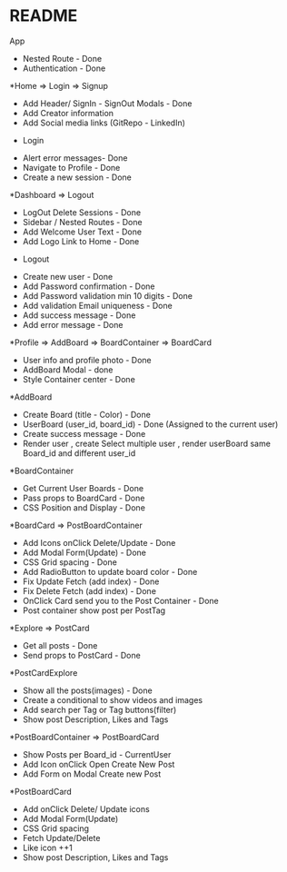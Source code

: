 # README
App
* Nested Route - Done
* Authentication - Done

*Home => Login => Signup
- Add Header/ SignIn - SignOut Modals - Done
- Add Creator information
- Add Social media links (GitRepo - LinkedIn)

* Login 
- Alert error messages- Done
- Navigate to Profile - Done
- Create a new session - Done

*Dashboard => Logout
- LogOut Delete Sessions - Done
- Sidebar / Nested Routes - Done
- Add Welcome User Text - Done
- Add Logo Link to Home - Done

* Logout 
- Create new user - Done
- Add Password confirmation - Done
- Add Password validation min 10 digits - Done
- Add validation Email uniqueness - Done
- Add success message - Done
- Add error message - Done

*Profile => AddBoard => BoardContainer => BoardCard
- User info and profile photo - Done
- AddBoard Modal - done
- Style Container center - Done

*AddBoard
- Create Board (title - Color) - Done
- UserBoard (user_id, board_id) - Done (Assigned to the current user)
- Create success message - Done
- Render user , create Select multiple user , render userBoard same Board_id and different user_id

*BoardContainer
- Get Current User Boards - Done
- Pass props to BoardCard - Done
- CSS Position and Display - Done

*BoardCard => PostBoardContainer
- Add Icons onClick Delete/Update - Done
- Add Modal Form(Update) - Done
- CSS Grid spacing - Done
- Add RadioButton  to update board color - Done
- Fix Update Fetch (add index) - Done
- Fix Delete Fetch (add index) - Done
- OnClick Card send you to the Post Container - Done
- Post container show post per PostTag

*Explore => PostCard
- Get all posts - Done
- Send props to PostCard - Done

*PostCardExplore
- Show all the posts(images) - Done
- Create a conditional to show videos and images
- Add search per Tag or Tag buttons(filter)
- Show post Description, Likes and Tags

*PostBoardContainer => PostBoardCard
- Show Posts per Board_id - CurrentUser
- Add Icon onClick Open Create New Post 
- Add Form on Modal Create new Post

*PostBoardCard
- Add onClick Delete/ Update icons
- Add Modal Form(Update)
- CSS Grid spacing
- Fetch Update/Delete
- Like icon ++1
- Show post Description, Likes and Tags


